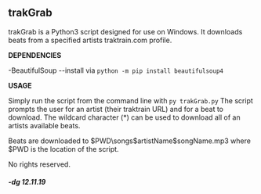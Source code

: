 ## trakGrab

trakGrab is a Python3 script designed for use on Windows.
It downloads beats from a specified artists traktrain.com
profile.

__DEPENDENCIES__

-BeautifulSoup
--install via `python -m pip install beautifulsoup4`

__USAGE__

Simply run the script from the command line with `py trakGrab.py`
The script prompts the user for an artist (their traktrain URL)
and for a beat to download. The wildcard character (*) can be 
used to download all of an artists available beats. 

Beats are downloaded to $PWD\songs\$artistName\$songName.mp3 where $PWD
is the location of the script.


No rights reserved.

##### -dg 12.11.19

